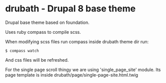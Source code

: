 drubath - Drupal 8 base theme
=======================================

Drupal base theme based on foundation.


Uses ruby compass to compile scss.


When modifying scss files run compass inside drubath theme dir run:

`$ compass watch` 

And css files will be refreshed.


For the single page scroll thingy we are using 'single_page_site' module. Its page template is inside drubath/page/single-page-site.html.twig



